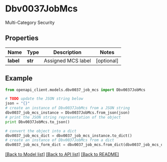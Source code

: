 # Dbv0037JobMcs

Multi-Category Security

## Properties
Name | Type | Description | Notes
------------ | ------------- | ------------- | -------------
**label** | **str** | Assigned MCS label | [optional] 

## Example

```python
from openapi_client.models.dbv0037_job_mcs import Dbv0037JobMcs

# TODO update the JSON string below
json = "{}"
# create an instance of Dbv0037JobMcs from a JSON string
dbv0037_job_mcs_instance = Dbv0037JobMcs.from_json(json)
# print the JSON string representation of the object
print Dbv0037JobMcs.to_json()

# convert the object into a dict
dbv0037_job_mcs_dict = dbv0037_job_mcs_instance.to_dict()
# create an instance of Dbv0037JobMcs from a dict
dbv0037_job_mcs_form_dict = dbv0037_job_mcs.from_dict(dbv0037_job_mcs_dict)
```
[[Back to Model list]](../README.md#documentation-for-models) [[Back to API list]](../README.md#documentation-for-api-endpoints) [[Back to README]](../README.md)


